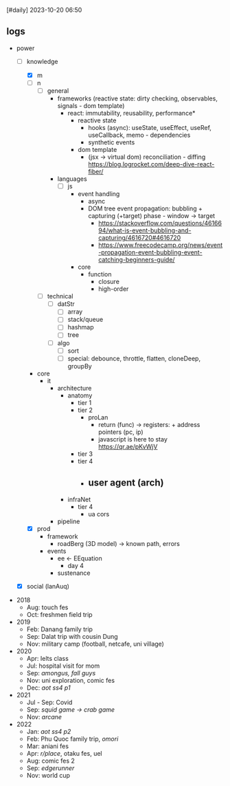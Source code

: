 [#daily]
2023-10-20
06:50
## logs
- power
	- [ ] knowledge
		- [x] m
		- [ ] n
			- [ ] general
				-  frameworks (reactive state: dirty checking, observables, signals - dom template)
					- react: immutability, reusability, performance*
						- reactive state
							- hooks (async): useState, useEffect, useRef, useCallback, memo - dependencies
							- synthetic events
						- dom template
							- (jsx -> virtual dom) reconciliation - diffing https://blog.logrocket.com/deep-dive-react-fiber/
				- languages
					- [ ] js
						- event handling
							- async
							- DOM tree event propagation: bubbling + capturing (+target) phase - window -> target 
								- https://stackoverflow.com/questions/4616694/what-is-event-bubbling-and-capturing/4616720#4616720
								- https://www.freecodecamp.org/news/event-propagation-event-bubbling-event-catching-beginners-guide/
						- core
							- function
								- closure
								- high-order
			- [ ] technical
				- [ ] datStr
					- [ ] array
					- [ ] stack/queue
					- [ ] hashmap
					- [ ] tree
				- [ ] algo
					- [ ] sort
					- [ ] special: debounce, throttle, flatten, cloneDeep, groupBy
		- core
			- it
				- architecture
					- anatomy
						- tier 1
						- tier 2
							- proLan
								- return (func) -> registers: + address pointers (pc, ip)
								- javascript is here to stay https://qr.ae/pKvWjV
						- tier 3
						- tier 4
							- user agent (arch)
								- 
					- infraNet
						- tier 4
							- ua cors
				- pipeline
		- [x] prod
			- framework
				- roadBerg (3D model) -> known path, errors
			- events
				- ee <- EEquation
					- day 4
				- sustenance
	- [x] social (lanAuq)


- 2018
	- Aug: touch fes
	- Oct: freshmen field trip
- 2019
	- Feb: Danang family trip
	- Sep: Dalat trip with cousin Dung
	- Nov: military camp (football, netcafe, uni village)
- 2020
	- Apr: Ielts class
	- Jul: hospital visit for mom
	- Sep: *amongus, fall guys*
	- Nov: uni exploration, comic fes
	- Dec: *aot ss4 p1* 
- 2021
	- Jul - Sep: Covid
	- Sep: *squid game -> crab game*
	- Nov: *arcane*
- 2022
	- Jan: *aot ss4 p2*
	- Feb: Phu Quoc family trip, *omori*
	- Mar: aniani fes
	- Apr: *r/place*, otaku fes, uel
	- Aug: comic fes 2
	- Sep: *edgerunner*
	- Nov: world cup